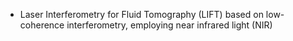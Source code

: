 - Laser Interferometry for Fluid Tomography (LIFT) based on low-coherence interferometry, employing near infrared light (NIR)